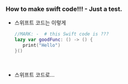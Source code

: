 ### How to make swift code!!! - Just a test.

* 스위프트 코드는 이렇게

  ~~~swift
  //MARK: -  # this Swift code is ???
  lazy var goodFunc: () -> () {
     print("Hello") 
  }()
  ~~~

  ​

* 스위프트 코드로...

